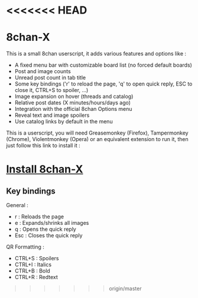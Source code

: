 <<<<<<< HEAD
=======
8chan-X
=======

This is a small 8chan userscript, it adds various features and options like :
 - A fixed menu bar with customizable board list (no forced default boards)
 - Post and image counts
 - Unread post count in tab title
 - Some key bindings ('r' to reload the page, 'q' to open quick reply, ESC to close it, CTRL+S to spoiler, ...)
 - Image expansion on hover (threads and catalog)
 - Relative post dates (X minutes/hours/days ago)
 - Integration with the official 8chan Options menu
 - Reveal text and image spoilers
 - Use catalog links by default in the menu

This is a userscript, you will need Greasemonkey (Firefox), Tampermonkey (Chrome), Violentmonkey (Opera) or an equivalent extension to run it, then just follow this link to install it :

<h1><a href="https://github.com/tux3/8chan-X/raw/master/8chan-x.user.js">Install 8chan-X</a></h1>

Key bindings
-----

General :
 - r : Reloads the page
 - e : Expands/shrinks all images
 - q : Opens the quick reply
 - Esc : Closes the quick reply

QR Formatting :
 - CTRL+S : Spoilers
 - CTRL+I : Italics
 - CTRL+B : Bold
 - CTRL+R : Redtext
>>>>>>> origin/master
